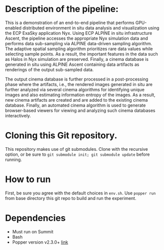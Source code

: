# Description of the pipeline:

This is a demonstration of an end-to-end pipeline that performs GPU-enabled distributed environment in situ data analysis and visualization using the ECP ExaSky application Nyx. Using ECP ALPINE in situ infrastructure Ascent, the pipeline accesses the appropriate Nyx simulation data and performs data sub-sampling via ALPINE data-driven sampling algorithm. The adaptive spatial sampling algorithm prioritizes rare data values while selecting sample points. As a result, the important features in the data such as Halos in Nyx simulation are preserved. Finally, a cinema database is generated in situ using ALPINE Ascent containing data artifacts as renderings of the output sub-sampled data.

The output cinema database is further processed in a post-processing phase where the artifacts, i.e., the rendered images generated in situ are further analyzed via several cinema algorithms for identifying unique images and also estimating information entropy of the images. As a result, new cinema artifacts are created and are added to the existing cinema database. Finally, an automated cinema algorithm is used to generate browser-based viewers for viewing and analyzing such cinema databases interactively.

# Cloning this Git repository.

This repository makes use of git submodules. Clone with the recursive option, or be sure to `git submodule init; git submodule update` before running.

# How to run

First, be sure you agree with the default choices in `env.sh`. Use `popper run` from base directory this git repo to build and run the experiment.


# Dependencies

- Must run on Summit
- Bash
- Popper version v2.3.0+ [link](https://falsifiable.us)
